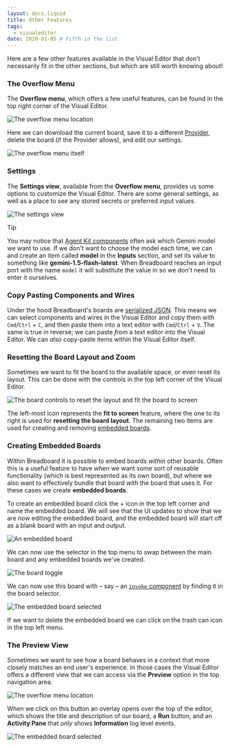 ```yaml
---
layout: docs.liquid
title: Other Features
tags:
  - visualeditor
date: 2020-01-05 # Fifth in the list
---
```


Here are a few other features available in the Visual Editor that don't necessarily fit in the other sections, but which are still worth knowing about!

### The Overflow Menu

The **Overflow menu**, which offers a few useful features, can be found in the top right corner of the Visual Editor.

![The overflow menu location](/breadboard/static/images/using-the-visual-editor/top-menu.png)

Here we can download the current board, save it to a different [Provider](../boards-and-providers/#providers), delete the board (if the Provider allows), and edit our settings.

![The overflow menu itself](/breadboard/static/images/using-the-visual-editor/overflow-menu.png)

### Settings

The **Settings view**, available from the **Overflow menu**, provides us some options to customize the Visual Editor. There are some general settings, as well as a place to see any stored secrets or preferred input values.

![The settings view](/breadboard/static/images/using-the-visual-editor/settings-view.png)

> [!TIP]
> You may notice that [Agent Kit components](../../kits/agents/) often ask which Gemini model we want to use. If we don't want to choose the model each time, we can and create an item called **model** in the **Inputs** section, and set its value to something like **gemini-1.5-flash-latest**. When Breadboard reaches an input port with the name `model` it will substitute the value in so we don't need to enter it ourselves.

### Copy Pasting Components and Wires

Under the hood Breadboard's boards are [serialized JSON](../../concepts/#breadboard-graph-language-bgl). This means we can select components and wires in the Visual Editor and copy them with `Cmd`/`Ctrl` + `C`, and then paste them into a text editor with `Cmd`/`Ctrl` + `V`. The same is true in reverse; we can paste _from_ a text editor _into_ the Visual Editor. We can _also_ copy-paste items within the Visual Editor itself.

### Resetting the Board Layout and Zoom

Sometimes we want to fit the board to the available space, or even reset its layout. This can be done with the controls in the top left corner of the Visual Editor.

![The board controls to reset the layout and fit the board to screen](/breadboard/static/images/using-the-visual-editor/board-controls.png)

The left-most icon represents the **fit to screen** feature, where the one to its right is used for **resetting the board layout**. The remaining two items are used for creating and removing [embedded boards](#creating-embedded-boards).

### Creating Embedded Boards

Within Breadboard it is possible to embed boards _within_ other boards. Often this is a useful feature to have when we want some sort of reusable functionality (which is best represented as its own board), but where we also want to effectively bundle that board _with_ the board that uses it. For these cases we create **embedded boards**.

To create an embedded board click the + icon in the top left corner and name the embedded board. We will see that the UI updates to show that we are now editing the embedded board, and the embedded board will start off as a blank board with an input and output.

![An embedded board](/breadboard/static/images/using-the-visual-editor/embedded-board.png)

We can now use the selector in the top menu to swap between the main board and any embedded boards we've created.

![The board toggle](/breadboard/static/images/using-the-visual-editor/board-toggle.png)

We can now use this board with – say – an [`invoke` component](../../kits/core/#the-invoke-node) by finding it in the board selector.

![The embedded board selected](/breadboard/static/images/using-the-visual-editor/embedded-board-selected.png)

If we want to delete the embedded board we can click on the trash can icon in the top left menu.

### The Preview View

Sometimes we want to see how a board behaves in a context that more closely matches an end user's experience. In those cases the Visual Editor offers a different view that we can access via the **Preview** option in the top navigation area.

![The overflow menu location](/breadboard/static/images/using-the-visual-editor/show-board-preview.png)

When we click on this button an overlay opens over the top of the editor, which shows the title and description of our board, a **Run** button, and an **Activity Pane** that _only_ shows **Information** log level events.

![The embedded board selected](/breadboard/static/images/using-the-visual-editor/preview-view.png)

